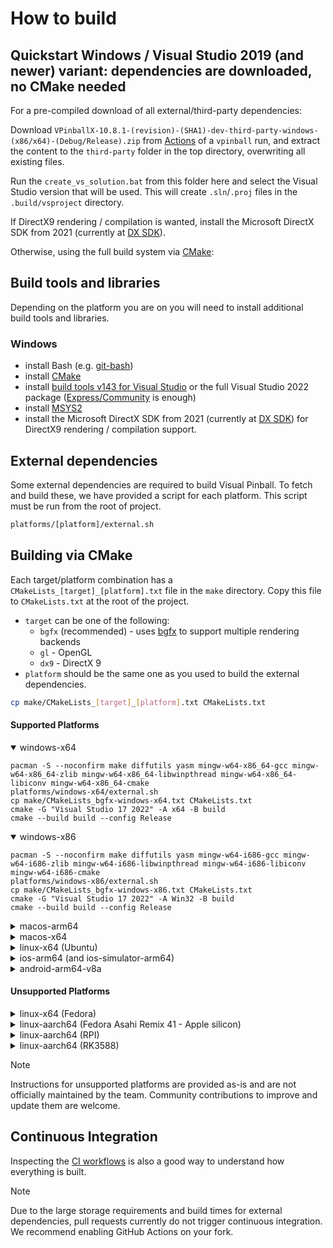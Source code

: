 # How to build

## Quickstart Windows / Visual Studio 2019 (and newer) variant: dependencies are downloaded, no CMake needed

For a pre-compiled download of all external/third-party dependencies:

Download `VPinballX-10.8.1-(revision)-(SHA1)-dev-third-party-windows-(x86/x64)-(Debug/Release).zip` from [Actions](https://github.com/vpinball/vpinball/actions) of a `vpinball` run,
and extract the content to the `third-party` folder in the top directory, overwriting all existing files.

Run the `create_vs_solution.bat` from this folder here and select the Visual Studio version that will be used. This will create `.sln`/`.proj` files in the `.build/vsproject` directory.

If DirectX9 rendering / compilation is wanted, install the Microsoft DirectX SDK from 2021 (currently at [DX SDK](https://www.microsoft.com/en-us/download/details.aspx?id=6812)).


Otherwise, using the full build system via [CMake](https://cmake.org/):

## Build tools and libraries

Depending on the platform you are on you will need to install additional build tools and libraries.

### Windows

* install Bash (e.g. [git-bash](https://gitforwindows.org/))
* install [CMake](https://cmake.org/)
* install [build tools v143 for Visual Studio](https://visualstudio.microsoft.com/downloads/#build-tools-for-visual-studio-2022) or the full Visual Studio 2022 package ([Express/Community](https://visualstudio.microsoft.com/de/vs/express/) is enough)
* install [MSYS2](https://www.msys2.org/)
* install the Microsoft DirectX SDK from 2021 (currently at [DX SDK](https://www.microsoft.com/en-us/download/details.aspx?id=6812)) for DirectX9 rendering / compilation support.

## External dependencies

Some external dependencies are required to build Visual Pinball. To fetch and build these, we have provided a script for each platform. This script must be run from the root of project.

```bash
platforms/[platform]/external.sh
```

## Building via CMake

Each target/platform combination has a `CMakeLists_[target]_[platform].txt` file in the `make` directory. Copy this file to `CMakeLists.txt` at the root of the project.

* `target` can be one of the following:
  * `bgfx` (recommended) - uses [bgfx](https://github.com/bkaradzic/bgfx) to support multiple rendering backends
  * `gl` - OpenGL
  * `dx9` - DirectX 9
* `platform` should be the same one as you used to build the external dependencies.

```bash
cp make/CMakeLists_[target]_[platform].txt CMakeLists.txt
```

#### Supported Platforms

<details open>
<summary>windows-x64</summary>

```
pacman -S --noconfirm make diffutils yasm mingw-w64-x86_64-gcc mingw-w64-x86_64-zlib mingw-w64-x86_64-libwinpthread mingw-w64-x86_64-libiconv mingw-w64-x86_64-cmake
platforms/windows-x64/external.sh
cp make/CMakeLists_bgfx-windows-x64.txt CMakeLists.txt
cmake -G "Visual Studio 17 2022" -A x64 -B build
cmake --build build --config Release
```
</details>

<details open>
<summary>windows-x86</summary>

```
pacman -S --noconfirm make diffutils yasm mingw-w64-i686-gcc mingw-w64-i686-zlib mingw-w64-i686-libwinpthread mingw-w64-i686-libiconv mingw-w64-i686-cmake
platforms/windows-x86/external.sh
cp make/CMakeLists_bgfx-windows-x86.txt CMakeLists.txt
cmake -G "Visual Studio 17 2022" -A Win32 -B build
cmake --build build --config Release
```
</details>

<details>
<summary>macos-arm64</summary>

```
sudo xcode-select --switch /Applications/Xcode.app/Contents/Developer
brew install autoconf automake libtool cmake bison curl
export PATH="$(brew --prefix bison)/bin:$PATH"
platforms/macos-arm64/external.sh
cp make/CMakeLists_bgfx-macos-arm64.txt CMakeLists.txt
cmake -DCMAKE_BUILD_TYPE=Release -B build
cmake --build build -- -j$(sysctl -n hw.ncpu)

build/VPinballX_BGFX.app/Contents/MacOS/VPinballX_BGFX -play src/assets/exampleTable.vpx -disabletruefullscreen
```
</details>

<details>
<summary>macos-x64</summary>

```
sudo xcode-select --switch /Applications/Xcode.app/Contents/Developer
brew install autoconf automake libtool cmake nasm bison curl
export PATH="$(brew --prefix bison)/bin:$PATH"
platforms/macos-x64/external.sh
cp make/CMakeLists_bgfx-macos-x64.txt CMakeLists.txt
cmake -DCMAKE_BUILD_TYPE=Release -B build
cmake --build build -- -j$(sysctl -n hw.ncpu)

build/VPinballX_BGFX.app/Contents/MacOS/VPinballX_BGFX -play src/assets/exampleTable.vpx -disabletruefullscreen
```
</details>

<details>
<summary>linux-x64 (Ubuntu)</summary>

```
sudo apt-get update
sudo apt install git build-essential pkg-config autoconf automake libtool cmake nasm bison curl zlib1g-dev libdrm-dev libgbm-dev libglu1-mesa-dev libegl-dev libgl1-mesa-dev libwayland-dev libwayland-egl-backend-dev libudev-dev libx11-dev libxrandr-dev libasound2-dev libpipewire-0.3-dev
platforms/linux-x64/external.sh
cp make/CMakeLists_bgfx-linux-x64.txt CMakeLists.txt
cmake -DCMAKE_BUILD_TYPE=Release -B build
cmake --build build -- -j$(nproc)

build/VPinballX_BGFX -play src/assets/exampleTable.vpx -disabletruefullscreen
```
</details>

<details>
<summary>ios-arm64 (and ios-simulator-arm64)</summary>

```
sudo xcode-select --switch /Applications/Xcode.app/Contents/Developer
brew install cmake bison curl
export PATH="$(brew --prefix bison)/bin:$PATH"
platforms/ios-arm64/external.sh
#platforms/ios-simulator-arm64/external.sh
cp make/CMakeLists_bgfx_lib.txt CMakeLists.txt
cmake -DPLATFORM=ios -DARCH=arm64 -DCMAKE_BUILD_TYPE=Release -B build/ios-arm64
cmake --build build/ios-arm64 -- -j$(sysctl -n hw.ncpu)
#cmake -DPLATFORM=ios-simulator -DARCH=arm64 -DCMAKE_BUILD_TYPE=Release -B build/ios-simulator-arm64
#cmake --build build/ios-simulator-arm64 -- -j$(sysctl -n hw.ncpu)

open standalone/ios/VPinball.xcodeproj
```
</details>

<details>
<summary>android-arm64-v8a</summary>

```
brew install cmake bison curl
export PATH="$(brew --prefix bison)/bin:$PATH"
export JAVA_HOME=$(/usr/libexec/java_home -v 21)
export ANDROID_HOME=/Users/jmillard/Library/Android/sdk
export ANDROID_NDK=/Users/jmillard/Library/Android/sdk/ndk/28.2.13676358
export ANDROID_NDK_HOME=/Users/jmillard/Library/Android/sdk/ndk/28.2.13676358
platforms/android-arm64-v8a/external.sh
cp make/CMakeLists_bgfx_lib.txt CMakeLists.txt
cmake -DPLATFORM=android -DARCH=arm64-v8a -DCMAKE_BUILD_TYPE=Release -B build/android-arm64-v8a
cmake --build build/android-arm64-v8a -- -j$(sysctl -n hw.ncpu)
cd standalone/android
./gradlew assembleDebug
```
</details>

#### Unsupported Platforms

<details>
<summary>linux-x64 (Fedora)</summary>

```
sudo dnf install @development-tools
sudo dnf install gcc-c++ pkg-config autoconf automake libtool cmake nasm bison curl systemd-devel libX11-devel mesa-libGL-devel libXext-devel libXrandr-devel zlib-ng-compat-static zlib-ng-compat-devel wayland-devel libxkbcommon-devel alsa-lib-devel pipewire-devel
platforms/linux-x64/external.sh
cp make/CMakeLists_bgfx-linux-x64.txt CMakeLists.txt
cmake -DCMAKE_BUILD_TYPE=Release -B build
cmake --build build -- -j$(nproc)

build/VPinballX_BGFX -play src/assets/exampleTable.vpx -disabletruefullscreen
```
</details>


<details>
<summary>linux-aarch64 (Fedora Asahi Remix 41 - Apple silicon)</summary>

```
sudo dnf install @development-tools
sudo dnf install gcc-c++ pkg-config autoconf automake libtool cmake nasm bison curl systemd-devel libX11-devel mesa-libGL-devel libXext-devel zlib-ng-compat-static zlib-ng-compat-devel wayland-devel libxkbcommon-devel
platforms/linux-aarch64/external.sh
cp make/CMakeLists_bgfx-linux-aarch64.txt CMakeLists.txt
cmake -DBUILD_RK3588=ON -DCMAKE_BUILD_TYPE=Release -B build
cmake --build build -- -j$(nproc)

build/VPinballX_BGFX -play src/assets/exampleTable.vpx -disabletruefullscreen
```
</details>

<details>
<summary>linux-aarch64 (RPI)</summary>

```
sudo apt-get update
sudo apt install git pkg-config autoconf automake libtool cmake bison zlib1g-dev libdrm-dev libgbm-dev libgles2-mesa-dev libgles2-mesa libudev-dev libx11-dev libxrandr-dev libasound2-dev libpipewire-0.3-dev libwayland-dev
platforms/linux-aarch64/external.sh
cp make/CMakeLists_gl-linux-aarch64.txt CMakeLists.txt
cmake -DBUILD_RPI=ON -DCMAKE_BUILD_TYPE=Release -B build
cmake --build build -- -j$(nproc)

build/VPinballX_BGFX -play src/assets/exampleTable.vpx -disabletruefullscreen
```
</details>

<details>
<summary>linux-aarch64 (RK3588)</summary>

```
sudo apt-get update
sudo apt install git pkg-config autoconf automake libtool cmake bison zlib1g-dev libdrm-dev libgbm-dev libgles2-mesa-dev libgles2-mesa libudev-dev libx11-dev libxrandr-dev libasound2-dev libpipewire-0.3-dev
platforms/linux-aarch64/external.sh
cp make/CMakeLists_bgfx-linux-aarch64.txt CMakeLists.txt
cmake -DBUILD_RK3588=ON -DCMAKE_BUILD_TYPE=Release -B build
cmake --build build -- -j$(nproc)

build/VPinballX_BGFX -play src/assets/exampleTable.vpx -disabletruefullscreen
```
</details>

> [!NOTE]
> Instructions for unsupported platforms are provided as-is and are not officially maintained by the team. Community contributions to improve and update them are welcome.

## Continuous Integration

Inspecting the [CI workflows](../.github/workflows) is also a good way to understand how everything is built.

> [!NOTE]
> Due to the large storage requirements and build times for external dependencies, pull requests currently do not trigger continuous integration. We recommend enabling GitHub Actions on your fork.
